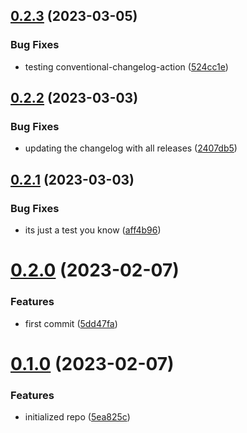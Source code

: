 ## [0.2.3](https://github.com/cerico/zeljeznicar/compare/v0.2.2...v0.2.3) (2023-03-05)


### Bug Fixes

* testing conventional-changelog-action ([524cc1e](https://github.com/cerico/zeljeznicar/commit/524cc1ecde8c0cc810830d74ebc393ce2a7ba3e3))



## [0.2.2](https://github.com/cerico/zeljeznicar/compare/v0.2.1...v0.2.2) (2023-03-03)


### Bug Fixes

* updating the changelog with all releases ([2407db5](https://github.com/cerico/zeljeznicar/commit/2407db5f1f463e45dbd5400b5ad1d95e7224a101))



## [0.2.1](https://github.com/cerico/zeljeznicar/compare/v0.2.0...v0.2.1) (2023-03-03)


### Bug Fixes

* its just a test you know ([aff4b96](https://github.com/cerico/zeljeznicar/commit/aff4b964552f6d417ea253d3343a67d8d21d4f9b))



# [0.2.0](https://github.com/cerico/zeljeznicar/compare/v0.1.0...v0.2.0) (2023-02-07)


### Features

* first commit ([5dd47fa](https://github.com/cerico/zeljeznicar/commit/5dd47fae288aa80a60d397061995daee32f45352))



# [0.1.0](https://github.com/cerico/zeljeznicar/compare/5ea825cc4ac394e13a0aa764b4a721c65ff31d84...v0.1.0) (2023-02-07)


### Features

* initialized repo ([5ea825c](https://github.com/cerico/zeljeznicar/commit/5ea825cc4ac394e13a0aa764b4a721c65ff31d84))



